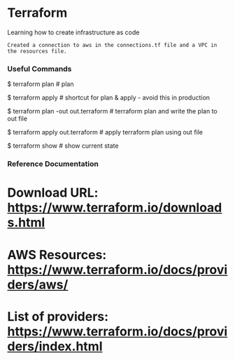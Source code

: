 # Terraform
Learning how to create infrastructure as code
```
Created a connection to aws in the connections.tf file and a VPC in the resources file.
```
### Useful Commands
$ terraform plan                                  # plan

$ terraform apply                                 # shortcut for plan & apply - avoid this in production

$ terraform plan -out out.terraform               # terraform plan and write the plan to out file

$ terraform apply out.terraform                   # apply terraform plan using out file

$ terraform show                                  # show current state

### Reference Documentation
# Download URL: https://www.terraform.io/downloads.html
# AWS Resources: https://www.terraform.io/docs/providers/aws/
# List of providers: https://www.terraform.io/docs/providers/index.html
